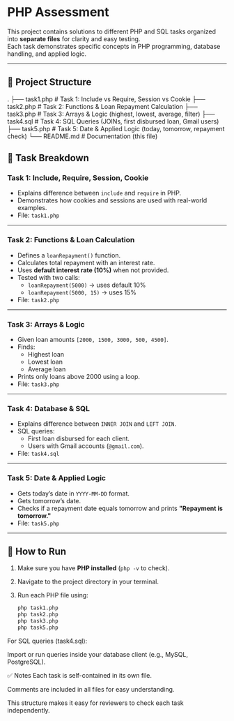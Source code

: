 
# PHP Assessment

This project contains solutions to different PHP and SQL tasks organized into **separate files** for clarity and easy testing.  
Each task demonstrates specific concepts in PHP programming, database handling, and applied logic.

---

## 📂 Project Structure

.
├── task1.php # Task 1: Include vs Require, Session vs Cookie
├── task2.php # Task 2: Functions & Loan Repayment Calculation
├── task3.php # Task 3: Arrays & Logic (highest, lowest, average, filter)
├── task4.sql # Task 4: SQL Queries (JOINs, first disbursed loan, Gmail users)
├── task5.php # Task 5: Date & Applied Logic (today, tomorrow, repayment check)
└── README.md # Documentation (this file)



## 📝 Task Breakdown

### **Task 1: Include, Require, Session, Cookie**
- Explains difference between `include` and `require` in PHP.
- Demonstrates how cookies and sessions are used with real-world examples.
- File: `task1.php`

---

### **Task 2: Functions & Loan Calculation**
- Defines a `loanRepayment()` function.
- Calculates total repayment with an interest rate.
- Uses **default interest rate (10%)** when not provided.
- Tested with two calls:  
  - `loanRepayment(5000)` → uses default 10%  
  - `loanRepayment(5000, 15)` → uses 15%  
- File: `task2.php`

---

### **Task 3: Arrays & Logic**
- Given loan amounts `[2000, 1500, 3000, 500, 4500]`.
- Finds:
  - Highest loan
  - Lowest loan
  - Average loan
- Prints only loans above 2000 using a loop.
- File: `task3.php`

---

### **Task 4: Database & SQL**
- Explains difference between `INNER JOIN` and `LEFT JOIN`.
- SQL queries:
  - First loan disbursed for each client.
  - Users with Gmail accounts (`@gmail.com`).
- File: `task4.sql`

---

### **Task 5: Date & Applied Logic**
- Gets today’s date in `YYYY-MM-DD` format.
- Gets tomorrow’s date.
- Checks if a repayment date equals tomorrow and prints **"Repayment is tomorrow."**
- File: `task5.php`

---

## 🚀 How to Run

1. Make sure you have **PHP installed** (`php -v` to check).
2. Navigate to the project directory in your terminal.
3. Run each PHP file using:

   ```bash
   php task1.php
   php task2.php
   php task3.php
   php task5.php
For SQL queries (task4.sql):

Import or run queries inside your database client (e.g., MySQL, PostgreSQL).

✅ Notes
Each task is self-contained in its own file.

Comments are included in all files for easy understanding.

This structure makes it easy for reviewers to check each task independently.

